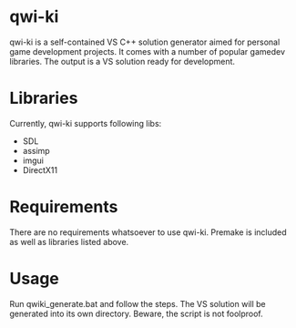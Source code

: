 # qwi-ki
qwi-ki is a self-contained VS C++ solution generator aimed for personal game development projects. It comes with a number of popular gamedev libraries. The output is a VS solution ready for development.

# Libraries
Currently, qwi-ki supports following libs:
- SDL
- assimp
- imgui
- DirectX11

# Requirements
There are no requirements whatsoever to use qwi-ki. Premake is included as well as libraries listed above.

# Usage
Run qwiki_generate.bat and follow the steps. The VS solution will be generated into its own directory. Beware, the script is not foolproof.
